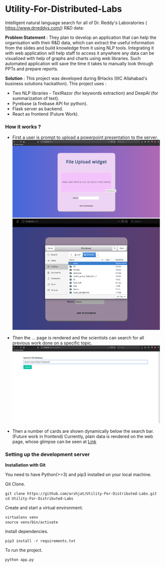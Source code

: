 # Utility-For-Distributed-Labs

Intelligent natural language search for all of Dr. Reddy's Laboratories
(​https://www.drreddys.com/​)​ R&D data:​

**Problem Statement** : They​ ​plan to develop an application that
can help the organisation with their R&D data, which can extract the useful
information from the slides and build knowledge from it using NLP tools.
Integrating it with web application will help staff to access it anywhere any data
can be visualized with help of graphs and charts using web libraries. Such
automated application will save the time it takes to manually look through PPTs
and prepare reports.

**Solution** : This project was developed during BHacks (IIIC Allahabad's business solutions hackathon). 
This project uses :
  * Two NLP libraries - TextRazor (for keywords extraction) and DeepAI (for summarization of text).
  * Pyrebase (a firebase API for python).
  * Flask server as backend.
  * React as frontend (Future Work).
  
### How it works ?

* First a user is prompt to upload a powerpoint presentation to the server.
![Index.html](https://github.com/arshjat/Utility-For-Distributed-Labs/blob/master/static/images/Screenshot%20from%202019-04-09%2020-32-42.png)
![Uploading a slide](https://github.com/arshjat/Utility-For-Distributed-Labs/blob/master/static/images/Screenshot%20from%202019-04-09%2020-33-02.png)

* Then the ... page is rendered and the scientists can search for all previous work done on a specific topic.
![Search page](https://github.com/arshjat/Utility-For-Distributed-Labs/blob/master/static/images/Screenshot%20from%202019-04-09%2020-33-55.png)

* Then a number of cards are shown dynamically below the search bar. (Future work in frontend)
Currently, plain data is rendered on the web page, whose glimpse can be seen at [Link](https://github.com/arshjat/Utility-For-Distributed-Labs/blob/master/static/images/Screenshot%20from%202019-04-09%2020-34-09.png)

### Setting up the development server

**Installation with Git**

You need to have Python(>=3) and pip3 installed on your local machine.

Git Clone.

```
git clone https://github.com/arshjat/Utility-For-Distributed-Labs.git
cd Utility-For-Distributed-Labs
```

Create and start a virtual environment.

```
virtualenv venv
source venv/bin/activate
```

Install dependencies.

```
pip3 install -r requirements.txt
```

To run the project.

```
python app.py
```
